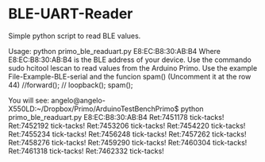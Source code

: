# BLE-UART-Reader
Simple python script to read BLE values.

Usage: python primo_ble_readuart.py E8:EC:B8:30:AB:B4
Where E8:EC:B8:30:AB:B4 is the BLE address of your device. Use the commando sudo hcitool lescan to read values from the Arduino Primo. 
Use the example File-Example-BLE-serial
and the funcion spam()
(Uncomment it at the row 44)
  //forward();
  // loopback();
   spam();

You will see:
angelo@angelo-X550LD:~/Dropbox/Primo/ArduinoTestBenchPrimo$ python primo_ble_readuart.py E8:EC:B8:30:AB:B4
Ret:7451178 tick-tacks!
Ret:7452192 tick-tacks!
Ret:7453206 tick-tacks!
Ret:7454220 tick-tacks!
Ret:7455234 tick-tacks!
Ret:7456248 tick-tacks!
Ret:7457262 tick-tacks!
Ret:7458276 tick-tacks!
Ret:7459290 tick-tacks!
Ret:7460304 tick-tacks!
Ret:7461318 tick-tacks!
Ret:7462332 tick-tacks!
